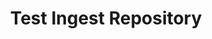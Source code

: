 ---
home: true
icon: home
title: Test Ingest Repository
heroImage: /assets/img/tir.svg
heroText: Test Ingest Repository
tagline: Full Collection of Training Guides and Videos
actions:
  - text: User Guide
    link: /courses/tir_user_guide/
    type: primary
  - text: Admin Guide
    link: /courses/tir_admin_guide/
    type: primary
  - text: Deployment Guide
    link: /courses/tir_deployment_guide/
    type: primary
  - text: Training Videos
    type: primary
    link: https://www.youtube.com/playlist?list=PLm1Nyfu8s-DeXpRg8B5bqnrLH7HXetzWn


highlights:
  - header: What You Will Learn
    description: Our guides include documentation and videos for standard users and privileged users.
    image: /assets/image/markdown.svg
    bgImage: https://theme-hope-assets.vuejs.press/bg/2-light.svg
    bgImageDark: https://theme-hope-assets.vuejs.press/bg/2-dark.svg
    bgImageStyle:
      background-repeat: repeat
      background-size: initial
    features:
      - title: Contribute to the open-source security community
        icon: community
        details: Contribute to TIR's public GitHub repository
        link: https://github.com/mitre/tir
      - title: Report a Bug or Request an Enhancement
        icon: support
        details: If you have a bug or an idea, please let us know here.
        link: https://github.com/mitre/tir/issues
      - title: MITRE SAF Homepage
        icon: home
        details: Learn more about the MITRE Security Automation Framework (SAF)
        link: https://saf.mitre.org/


  #- header: Useful Resources
    # image: /assets/image/features.svg
    #bgImage: https://theme-hope-assets.vuejs.press/bg/1-light.svg
    #bgImageDark: https://theme-hope-assets.vuejs.press/bg/1-dark.svg
    #features:
      #- title: Go To the Development Lab
      #  details: Where you can take your training
      #  link: https://github.com/mitre/saf-training-lab-environment
      #  icon: lab
      #- title: Getting Started with Ruby (text)
      #  link: https://ruby-for-beginners.rubymonstas.org/
      #- title: Ruby Walkthrough (video)
      #  link: https://www.youtube.com/watch?v=t_ispmWmdjY&vl=en
      #- title: Ruby in 20 minutes
      #  link: https://www.ruby-lang.org/en/documentation/quickstart
      #  icon: rubygems
      #- title: Ruby Programming Language - Full Course
      #  link: https://www.youtube.com/watch?v=t_ispmWmdjY&vl=en
      # - title: Pageviews and Comments
      #   icon: comment-dots
      #   details: Start pageview statistics and comment support with Waline
      #   link: ./guide/feature/comment.html

      # - title: Article Information
      #   icon: circle-info
      #   details: Add author, writing date, reading time, word count and other information to your article
      #   link: ./guide/feature/page-info.html

      # - title: Article Encryption
      #   icon: lock
      #   details: Encrypt you articles based on page links, so that only the one you want could see them
      #   link: ./guide/feature/encrypt.html

      # - title: Search
      #   icon: search
      #   details: Support docsearch and client search
      #   link: ./guide/feature/search.html

      # - title: Copy Code Blocks
      #   icon: copy
      #   details: Copy codes with one click in code blocks
      #   link: ./guide/feature/copy-code.html

      # - title: Image Preview
      #   icon: image
      #   details: Support viewing, zooming, sharing your page images like a gallery
      #   link: ./guide/feature/photo-swipe.html

copyright: Apache-2.0 | Copyright © 2024 | The MITRE Corporation | Lockheed Martin
footer: <div style="padding-left:12px;padding-right:32px;"><p style="font-size:20px;font-weight:500;text-align:left;vertical-align:middle;"><a href="https://saf.mitre.org" alt="The MITRE SAF"><img src="./logo.svg" style="width:35px;vertical-align:middle;padding-right:12px;" alt="MITRE SAF Training">MITRE SAF</a></p><div style="display:flex;justify-content:center;align-items:center;"><a href="https://www.netlify.com"><img src="https://www.netlify.com/v3/img/components/netlify-color-accent.svg" style="width:80px;position:relative;top:50%;transform:translateY(-50%);" alt="Deploys by Netlify" /></a></div></div>
---